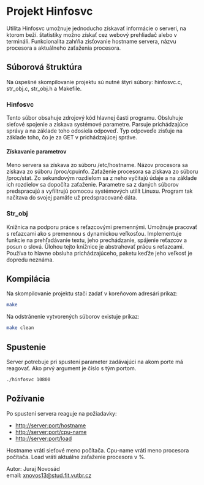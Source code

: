 # Projekt Hinfosvc

Utilita Hinfosvc umožnuje jednoducho získavať informácie o serveri, na ktorom beží. štatistiky možno získať cez webový prehliadač alebo v termináli. Funkcionalita zahŕňa zisťovanie hostname servera, názvu procesora a aktuálneho zaťaženia procesora.

## Súborová štruktúra

Na úspešné skompilovanie projektu sú nutné štyri súbory: hinfosvc.c, str_obj.c, str_obj.h a Makefile.

### Hinfosvc

Tento súbor obsahuje zdrojový kód hlavnej časti programu. Obsluhuje sieťové spojenie a získava systémové parametre. Parsuje prichádzajúce správy a na základe toho odosiela odpoveď. Typ odpoveďe zisťuje na základe toho, čo je za GET v prichádzajúcej správe.

#### Získavanie parametrov

Meno servera sa získava zo súboru /etc/hostname. Názov procesora sa získava zo súboru /proc/cpuinfo. Zaťaženie procesora sa získava zo súboru /proc/stat. Zo sekundovým rozdielom sa z neho vyčitajú údaje a na základe ich rozdielov sa dopočíta zaťaženie. Parametre sa z daných súborov predspracujú a vyfiltrujú pomocou systémových utilít Linuxu. Program tak načitava do svojej pamäťe už predspracované dáta.

### Str_obj

Knižnica na podporu práce s reťazcovými premennými. Umožnuje pracovať s reťazcami ako s premennou s dynamickou veľkosťou. Implementuje funkcie na prehľadávanie textu, jeho prechádzanie, spájenie reťazcov a posun o slová. Ǔlohou tejto knižnice je abstrahovať prácu s reťazcami. Používa to hlavne obsluha prichádzajúceho, paketu keďže jeho veľkosť je dopredu neznáma.

## Kompilácia

Na skompilovanie projektu stači zadať v koreňovom adresári príkaz:

```bash
make
```

Na odstránenie vytvorených súborov existuje príkaz:

```bash
make clean
```

## Spustenie

Server potrebuje pri spustení parameter zadávajúci na akom porte má reagovať. Ako prvý argument je číslo s tým portom.

```bash
./hinfosvc 10800
```

## Požívanie

Po spustení servera reaguje na požiadavky:

* <http://server:port/hostname>
* <http://server:port/cpu-name>
* <http://server:port/load>

Hostname vráti sieťové meno počítača. Cpu-name vráti meno procesora počítača. Load vráti aktuálne zaťaženie procesora v %.

Autor: Juraj Novosád  
email: xnovos13@stud.fit.vutbr.cz

